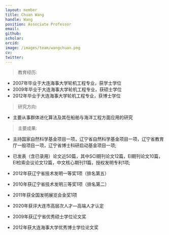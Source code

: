 ```yaml
---
layout: member
title: Chuan Wang
handle: Wang
position: Associate Professor
email: 
github: 
scholar: 
orcid: 
image: /images/team/wangchuan.png
cv: 
twitter: 
---
```


> 教育经历:

- 2007年毕业于大连海事大学轮机工程专业，获学士学位
- 2009年毕业于大连海事大学轮机工程专业，获硕士学位
- 2012年毕业于大连海事大学轮机工程专业，获博士学位

> 研究方向:

- 主要从事群体进化算法及其在船舶与海洋工程方面应用的研究

> 主要成果:

- 主持国家自然科学基金项目一项，辽宁省自然科学基金项目一项，辽宁省教育厅一般项目一项，辽宁省博士科研启动基金项目一项;

- 已发表（含已录用）论文近50篇，其中SCI期刊论文12篇，EI期刊论文10篇，EI检索会议论文12篇，中文核心期刊11篇，授权发明专利1项;

- 2012年获辽宁省技术发明一等奖1项（排名第五）
- 2010年获辽宁省技术发明三等奖1项（排名第二）
- 2011年获全国发明展览会金奖1项
- 2020年获评大连市高层次人才—高端人才认定
- 2009年获辽宁省优秀硕士学位论文奖
- 2012年获大连海事大学优秀博士学位论文奖

